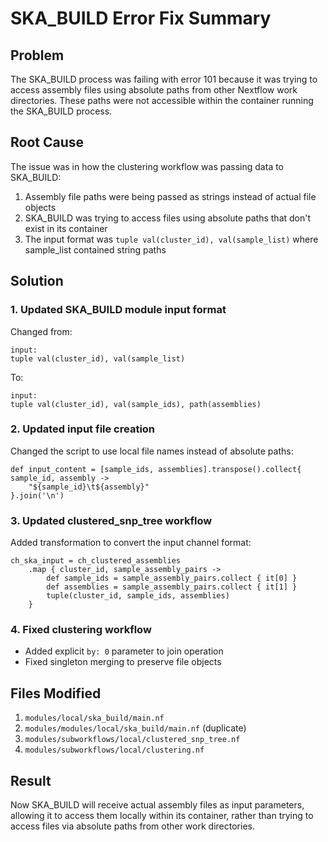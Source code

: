 # SKA_BUILD Error Fix Summary

## Problem
The SKA_BUILD process was failing with error 101 because it was trying to access assembly files using absolute paths from other Nextflow work directories. These paths were not accessible within the container running the SKA_BUILD process.

## Root Cause
The issue was in how the clustering workflow was passing data to SKA_BUILD:
1. Assembly file paths were being passed as strings instead of actual file objects
2. SKA_BUILD was trying to access files using absolute paths that don't exist in its container
3. The input format was `tuple val(cluster_id), val(sample_list)` where sample_list contained string paths

## Solution
### 1. Updated SKA_BUILD module input format
Changed from:
```nextflow
input:
tuple val(cluster_id), val(sample_list)
```

To:
```nextflow
input:
tuple val(cluster_id), val(sample_ids), path(assemblies)
```

### 2. Updated input file creation
Changed the script to use local file names instead of absolute paths:
```nextflow
def input_content = [sample_ids, assemblies].transpose().collect{ sample_id, assembly -> 
    "${sample_id}\t${assembly}" 
}.join('\n')
```

### 3. Updated clustered_snp_tree workflow
Added transformation to convert the input channel format:
```nextflow
ch_ska_input = ch_clustered_assemblies
    .map { cluster_id, sample_assembly_pairs ->
        def sample_ids = sample_assembly_pairs.collect { it[0] }
        def assemblies = sample_assembly_pairs.collect { it[1] }
        tuple(cluster_id, sample_ids, assemblies)
    }
```

### 4. Fixed clustering workflow
- Added explicit `by: 0` parameter to join operation
- Fixed singleton merging to preserve file objects

## Files Modified
1. `modules/local/ska_build/main.nf`
2. `modules/modules/local/ska_build/main.nf` (duplicate)
3. `modules/subworkflows/local/clustered_snp_tree.nf`
4. `modules/subworkflows/local/clustering.nf`

## Result
Now SKA_BUILD will receive actual assembly files as input parameters, allowing it to access them locally within its container, rather than trying to access files via absolute paths from other work directories.